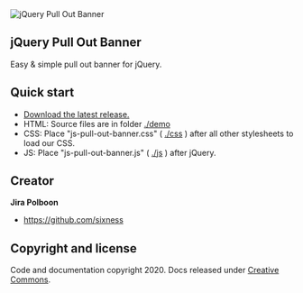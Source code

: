 <img src="http://sixness.com/img/sixness-repository-open-graph-template.png" alt="jQuery Pull Out Banner">

## jQuery Pull Out Banner

Easy & simple pull out banner for jQuery.

## Quick start

- [Download the latest release.](https://github.com/sixness/js-pull-out-banner/archive/master.zip)
- HTML: Source files are in folder [./demo](https://github.com/sixness/js-pull-out-banner/tree/master/demo)
- CSS: Place "js-pull-out-banner.css" ( [./css](https://github.com/sixness/js-pull-out-banner/tree/master/css) ) after all other stylesheets to load our CSS.
- JS: Place "js-pull-out-banner.js" ( [./js](https://github.com/sixness/js-pull-out-banner/tree/master/js) ) after jQuery.


## Creator

**Jira Polboon**

- <https://github.com/sixness>

## Copyright and license

Code and documentation copyright 2020. Docs released under [Creative Commons](https://creativecommons.org/licenses/by/3.0/).
